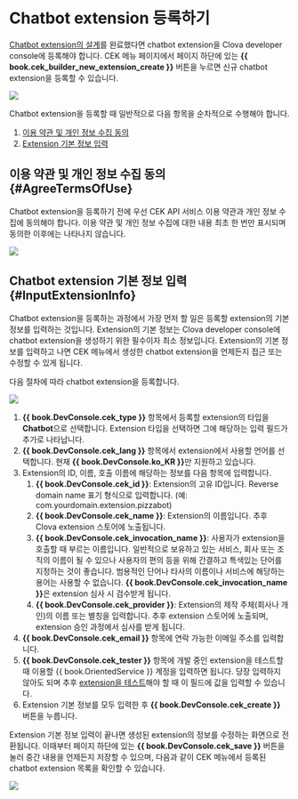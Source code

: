 # Chatbot extension 등록하기
[Chatbot extension의 설계](/Design/Design_Guideline_For_Chatbot_Extension.md)를 완료했다면 chatbot extension을 Clova developer console에 등록해야 합니다. CEK 메뉴 페이지에서 페이지 하단에 있는 **{{ book.cek_builder_new_extension_create }}** 버튼을 누르면 신규 chatbot extension을 등록할 수 있습니다.

![](/DevConsole/Resources/Images/DevConsole-First_Look_of_Extension_List.png)

Chatbot extension을 등록할 때 일반적으로 다음 항목을 순차적으로 수행해야 합니다.

1. [이용 약관 및 개인 정보 수집 동의](#AgreeTermsOfUse)
2. [Extension 기본 정보 입력](#InputExtensionInfo)

## 이용 약관 및 개인 정보 수집 동의 {#AgreeTermsOfUse}

Chatbot extension을 등록하기 전에 우선 CEK API 서비스 이용 약관과 개인 정보 수집에 동의해야 합니다. 이용 약관 및 개인 정보 수집에 대한 내용 최초 한 번만 표시되며 동의한 이후에는 나타나지 않습니다.

![](/DevConsole/Resources/Images/DevConsole-Agree_Terms_of_Use_and_Collecting_Personal_Info.png)

## Chatbot extension 기본 정보 입력 {#InputExtensionInfo}

Chatbot extension을 등록하는 과정에서 가장 먼저 할 일은 등록할 extension의 기본 정보를 입력하는 것입니다. Extension의 기본 정보는 Clova developer console에 chatbot extension을 생성하기 위한 필수이자 최소 정보입니다. Extension의 기본 정보를 입력하고 나면 CEK 메뉴에서 생성한 chatbot extension을 언제든지 접근 또는 수정할 수 있게 됩니다.

다음 절차에 따라 chatbot extension을 등록합니다.

![](/DevConsole/Resources/Images/DevConsole-Create_New_Extension.png)

<ol>
  <li><strong>{{ book.DevConsole.cek_type }}</strong> 항목에서 등록할 extension의 타입을 <strong>Chatbot</strong>으로 선택합니다. Extension 타입을 선택하면 그에 해당하는 입력 필드가 추가로 나타납니다.</li>
  <li><strong>{{ book.DevConsole.cek_lang }}</strong> 항목에서 extension에서 사용할 언어를 선택합니다. 현재 <strong>{{ book.DevConsole.ko_KR }}</strong>만 지원하고 있습니다.</li>
  <li>Extension의 ID, 이름, 호출 이름에 해당하는 정보를 다음 항목에 입력합니다.
    <ol>
      <li><strong>{{ book.DevConsole.cek_id }}</strong>: Extension의 고유 ID입니다. Reverse domain name 표기 형식으로 입력합니다. (예: com.yourdomain.extension.pizzabot)</li>
      <li><strong>{{ book.DevConsole.cek_name }}</strong>: Extension의 이름입니다. 추후 Clova extension 스토어에 노출됩니다.</li>
      <li><strong>{{ book.DevConsole.cek_invocation_name }}</strong>: 사용자가 extension을 호출할 때 부르는 이름입니다. 일반적으로 보유하고 있는 서비스, 회사 또는 조직의 이름이 될 수 있으나 사용자의 편의 등을 위해 간결하고 특색있는 단어를 지정하는 것이 좋습니다. 범용적인 단어나 타사의 이름이나 서비스에 해당하는 용어는 사용할 수 없습니다. <strong>{{ book.DevConsole.cek_invocation_name }}</strong>은 extension 심사 시 검수받게 됩니다.</li>
      <li><strong>{{ book.DevConsole.cek_provider }}</strong>: Extension의 제작 주체(회사나 개인)의 이름 또는 별칭을 입력합니다. 추후 extension 스토어에 노출되며, extension 승인 과정에서 심사를 받게 됩니다.</li>
    </ol>
  </li>
  <li><strong>{{ book.DevConsole.cek_email }}</strong> 항목에 연락 가능한 이메일 주소를 입력합니다.</li>
  <li><strong>{{ book.DevConsole.cek_tester }}</strong> 항목에 개발 중인 extension을 테스트할 때 이용할 {{ book.OrientedService }} 계정을 입력하면 됩니다. 당장 입력하지 않아도 되며 추후 <a href="/DevConsole/Guides/CEK/Test_Chatbot_Extension.html">extension을 테스트</a>해야 할 때 이 필드에 값을 입력할 수 있습니다.</li>
  <li>Extension 기본 정보를 모두 입력한 후 <strong>{{ book.DevConsole.cek_create }}</strong> 버튼을 누릅니다.</li>
</ol>

Extension 기본 정보 입력이 끝나면 생성된 extension의 정보를 수정하는 화면으로 전환됩니다. 이때부터 페이지 하단에 있는 **{{ book.DevConsole.cek_save }}** 버튼을 눌러 중간 내용을 언제든지 저장할 수 있으며, 다음과 같이 CEK 메뉴에서 등록된 chatbot extension 목록을 확인할 수 있습니다.

![](/DevConsole/Resources/Images/DevConsole-Extension_List_after_Creation.png)
